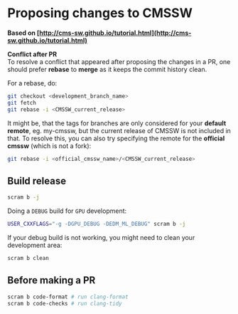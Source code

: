 # Proposing changes to CMSSW

**Based on [http://cms-sw.github.io/tutorial.html](http://cms-sw.github.io/tutorial.html)**


**Conflict after PR**  
To resolve a conflict that appeared after proposing the changes in a PR, one should prefer **rebase** to **merge** as it keeps the commit history clean.

For a rebase, do:

```sh
git checkout <development_branch_name>
git fetch
git rebase -i <CMSSW_current_release>
```

It might be, that the tags for branches are only considered for your **default remote**, eg. my-cmssw, but the current release of CMSSW is not included in that. To resolve this, you can also try specifying the remote for the **official cmssw** (which is not a fork):

```sh
git rebase -i <official_cmssw_name>/<CMSSW_current_release>
```

## Build release

``` bash
scram b -j
```

Doing a `DEBUG` build for `GPU` development:

``` bash
USER_CXXFLAGS="-g -DGPU_DEBUG -DEDM_ML_DEBUG" scram b -j
```

If your debug build is not working, you might need to clean your development area:
``` bash
scram b clean
```

## Before making a PR

``` bash
scram b code-format # run clang-format
scram b code-checks # run clang-tidy
```

